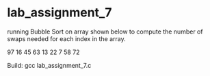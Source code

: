# lab_assignment_7
running Bubble Sort on array shown below to compute the number of swaps needed for each index in the array. 

97  16  45  63  13  22  7  58  72

Build: gcc lab_assignment_7.c